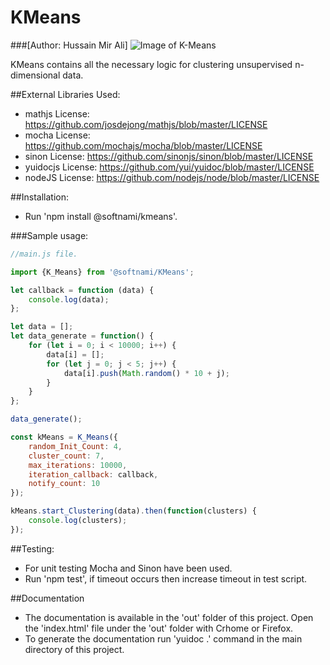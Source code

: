 # KMeans
###[Author: Hussain Mir Ali]
![Image of K-Means](https://upload.wikimedia.org/wikipedia/commons/e/e5/KMeans-Gaussian-data.svg)

KMeans contains all the necessary logic for clustering unsupervised n-dimensional data.

##External Libraries Used:
* mathjs License: https://github.com/josdejong/mathjs/blob/master/LICENSE
* mocha License: https://github.com/mochajs/mocha/blob/master/LICENSE
* sinon License: https://github.com/sinonjs/sinon/blob/master/LICENSE
* yuidocjs License: https://github.com/yui/yuidoc/blob/master/LICENSE
* nodeJS License: https://github.com/nodejs/node/blob/master/LICENSE

##Installation:
*  Run 'npm install @softnami/kmeans'.

###Sample usage:

```javascript
//main.js file.

import {K_Means} from '@softnami/KMeans';

let callback = function (data) {
    console.log(data);
};

let data = [];
let data_generate = function() {
    for (let i = 0; i < 10000; i++) {
        data[i] = [];
        for (let j = 0; j < 5; j++) {
            data[i].push(Math.random() * 10 + j);
        }
    }
};

data_generate();

const kMeans = K_Means({
    random_Init_Count: 4,
    cluster_count: 7,
    max_iterations: 10000,
    iteration_callback: callback,
    notify_count: 10
});

kMeans.start_Clustering(data).then(function(clusters) {
    console.log(clusters);
});
```

##Testing:
* For unit testing Mocha and Sinon have been used. 
* Run 'npm test', if timeout occurs then increase timeout in test script.

##Documentation
*  The documentation is available in the 'out' folder of this project. Open the 'index.html' file under the 'out' folder with Crhome or Firefox.
*  To generate the  documentation run 'yuidoc .' command in the main directory of this project.

